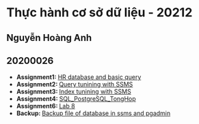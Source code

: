 <h1>Thực hành cơ sở dữ liệu - 20212</h1>
<h2>Nguyễn Hoàng Anh</h2>
<h2>20200026</h2>
<ul>
  <li>
    <b>Assignment1: </b> <a href="./assignment1">HR database and basic query</a>
  </li>
  <li>
    <b>Assignment2: </b> <a href="./assignment2">Query tunining with SSMS</a>
  </li>
  <li>
    <b>Assignment3: </b> <a href="./assignment3">Index tunining with SSMS</a>
  </li>
  <li>
    <b>Assignment4: </b> <a href="./assignment4">SQL_PostgreSQL_TongHop</a>
  </li>
  <li>
    <b>Assignment6: </b> <a href="./assignment6">Lab 8</a>
  </li>
  <li>
    <b>Backup: </b> <a href="./Backup">Backup file of database in ssms and pgadmin</a>
  </li>
</ul>
